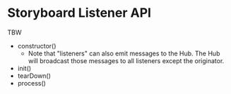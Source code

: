 # Storyboard Listener API

TBW

* constructor()
    - Note that "listeners" can also emit messages to the Hub. The Hub will broadcast those messages to all listeners except the originator.
* init()
* tearDown()
* process()
